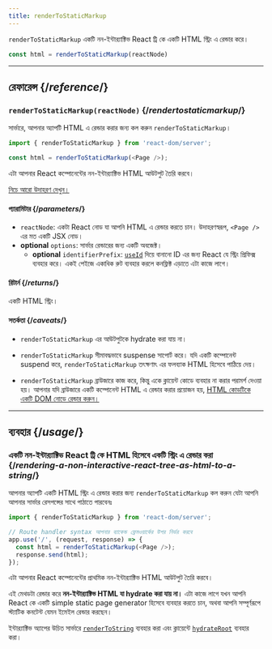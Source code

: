 ```yaml
---
title: renderToStaticMarkup
---
```


<Intro>

`renderToStaticMarkup` একটি নন-ইন্টার‍্যাক্টিভ React ট্রি কে একটি HTML স্ট্রিং এ রেন্ডার করে।

```js
const html = renderToStaticMarkup(reactNode)
```

</Intro>

<InlineToc />

---

## রেফারেন্স {/*reference*/}

### `renderToStaticMarkup(reactNode)` {/*rendertostaticmarkup*/}

সার্ভারে, আপনার অ্যাপটি HTML এ রেন্ডার করার জন্য কল করুন `renderToStaticMarkup`।

```js
import { renderToStaticMarkup } from 'react-dom/server';

const html = renderToStaticMarkup(<Page />);
```

এটা আপনার React কম্পোনেন্টের নন-ইন্টার‍্যাক্টিভ HTML আউটপুট তৈরি করবে।

[নিচে আরো উদাহরণ দেখুন।](#usage)

#### প্যারামিটার {/*parameters*/}

* `reactNode`: একটা React নোড যা আপনি HTML এ রেন্ডার করতে চান। উদাহরণস্বরূপ, `<Page />` এর মত একটি JSX নোড।
* **optional** `options`: সার্ভার রেন্ডারের জন্য একটি অবজেক্ট।
  * **optional** `identifierPrefix`: [`useId`](/reference/react/useId) দিয়ে বানানো ID এর জন্য React যে স্ট্রিং প্রিফিক্স ব্যবহার করে। একই পেইজে একাধিক রুট ব্যবহার করলে কনফ্লিক্ট এড়াতে এটা কাজে লাগে।

#### রিটার্ন {/*returns*/}

একটি HTML স্ট্রিং।

#### সতর্কতা {/*caveats*/}

* `renderToStaticMarkup` এর আউটপুটকে hydrate করা যায় না।

* `renderToStaticMarkup` সীমাবদ্ধভাবে suspense সাপোর্ট করে। যদি একটি কম্পোনেন্ট suspend করে, `renderToStaticMarkup` তৎক্ষণাৎ এর ফলব্যাক HTML হিসেবে পাঠিয়ে দেয়।

* `renderToStaticMarkup` ব্রাউজারে কাজ করে, কিন্তু একে ক্লায়েন্ট কোডে ব্যবহার না করার পরামর্শ দেওয়া হয়। আপনার যদি ব্রাউজারে একটি কম্পোনেন্ট HTML এ রেন্ডার করার প্রয়োজন হয়, [HTML কোডটিকে একটি DOM নোডে রেন্ডার করুন।](/reference/react-dom/server/renderToString#removing-rendertostring-from-the-client-code)

---

## ব্যবহার {/*usage*/}

### একটি নন-ইন্টার‍্যাক্টিভ React ট্রি কে HTML হিসেবে একটি স্ট্রিং এ রেন্ডার করা {/*rendering-a-non-interactive-react-tree-as-html-to-a-string*/}

আপনার অ্যাপটি একটি HTML স্ট্রিং এ রেন্ডার করার জন্য `renderToStaticMarkup` কল করুন যেটা আপনি আপনার সার্ভার রেসপন্সের সাথে পাঠাতে পারবেনঃ

```js {5-6}
import { renderToStaticMarkup } from 'react-dom/server';

// Route handler syntax আপনার ব্যাকেন্ড ফ্রেমওয়ার্কের উপর নির্ভর করবে
app.use('/', (request, response) => {
  const html = renderToStaticMarkup(<Page />);
  response.send(html);
});
```

এটা আপনার React কম্পোনেন্টের প্রাথমিক নন-ইন্টার‍্যাক্টিভ HTML আউটপুট তৈরি করবে।

<Pitfall>

এই মেথডটা রেন্ডার করে **নন-ইন্টার‍্যাক্টিভ HTML যা hydrate করা যায় না।** এটা কাজে লাগে যখন আপনি React কে একটি simple static page generator হিসেবে ব্যবহার করতে চান, অথবা আপনি সম্পূর্ণরূপে স্ট্যাটিক কনটেন্ট যেমন ইমেইল রেন্ডার করছেন।

ইন্টার‍্যাক্টিভ অ্যাপের উচিত সার্ভারে [`renderToString`](/reference/react-dom/server/renderToString) ব্যবহার করা এবং ক্লায়েন্টে [`hydrateRoot`](/reference/react-dom/client/hydrateRoot) ব্যবহার করা।

</Pitfall>
